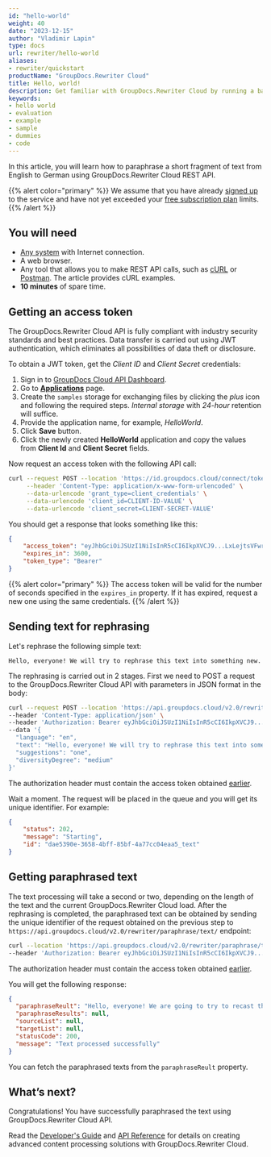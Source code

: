 ```yaml
---
id: "hello-world"
weight: 40
date: "2023-12-15"
author: "Vladimir Lapin"
type: docs
url: rewriter/hello-world
aliases:
- rewriter/quickstart
productName: "GroupDocs.Rewriter Cloud"
title: Hello, world!
description: Get familiar with GroupDocs.Rewriter Cloud by running a bare minimum example.
keywords:
- hello world
- evaluation
- example
- sample
- dummies
- code
---
```


In this article, you will learn how to paraphrase a short fragment of text from English to German using GroupDocs.Rewriter Cloud REST API.

{{% alert color="primary" %}} 
We assume that you have already [signed up](/rewriter/sign-up/) to the service and have not yet exceeded your [free subscription plan](/rewriter/subscription/) limits.
{{% /alert %}} 

## You will need

- [Any system](/rewriter/system-requirements/) with Internet connection.
- A web browser.
- Any tool that allows you to make REST API calls, such as [cURL](https://curl.se/) or [Postman](https://www.postman.com/). The article provides cURL examples.
- **10 minutes** of spare time.

## Getting an access token

The GroupDocs.Rewriter Cloud API is fully compliant with industry security standards and best practices. Data transfer is carried out using JWT authentication, which eliminates all possibilities of data theft or disclosure.

To obtain a JWT token, get the _Client ID_ and _Client Secret_ credentials:

1. Sign in to [GroupDocs Cloud API Dashboard](https://dashboard.groupdocs.cloud/).
2. Go to [**Applications**](https://dashboard.groupdocs.cloud/applications) page.
3. Create the `samples` storage for exchanging files by clicking the _plus_ icon and following the required steps. _Internal storage_ with _24-hour_ retention will suffice.
4. Provide the application name, for example, _HelloWorld_.
5. Click **Save** button.
6. Click the newly created **HelloWorld** application and copy the values from **Client Id** and **Client Secret** fields.

Now request an access token with the following API call:

```bash
curl --request POST --location 'https://id.groupdocs.cloud/connect/token' \
     --header 'Content-Type: application/x-www-form-urlencoded' \
     --data-urlencode 'grant_type=client_credentials' \
     --data-urlencode 'client_id=CLIENT-ID-VALUE' \
     --data-urlencode 'client_secret=CLIENT-SECRET-VALUE'
```

You should get a response that looks something like this:

```json
{
	"access_token": "eyJhbGciOiJSUzI1NiIsInR5cCI6IkpXVCJ9...LxLejtsVFwrZpHA",
	"expires_in": 3600,
	"token_type": "Bearer"
}
```

{{% alert color="primary" %}} 
The access token will be valid for the number of seconds specified in the `expires_in` property. If it has expired, request a new one using the same credentials.
{{% /alert %}} 

## Sending text for rephrasing

Let's rephrase the following simple text:

```
Hello, everyone! We will try to rephrase this text into something new.
```

The rephrasing is carried out in 2 stages. First we need to POST a request to the GroupDocs.Rewriter Cloud API with parameters in JSON format in the body:

```bash
curl --request POST --location 'https://api.groupdocs.cloud/v2.0/rewriter/paraphrase/text' \
--header 'Content-Type: application/json' \
--header 'Authorization: Bearer eyJhbGciOiJSUzI1NiIsInR5cCI6IkpXVCJ9...LxLejtsVFwrZpHA' \
--data '{
  "language": "en",
  "text": "Hello, everyone! We will try to rephrase this text into something new.",
  "suggestions": "one",
  "diversityDegree": "medium"
}'
```

The authorization header must contain the access token obtained [earlier](#getting-an-access-token).

Wait a moment. The request will be placed in the queue and you will get its unique identifier. For example:

```json
{
	"status": 202,
	"message": "Starting",
	"id": "dae5390e-3658-4bff-85bf-4a77cc04eaa5_text"
}
```

## Getting paraphrased text

The text processing will take a second or two, depending on the length of the text and the current GroupDocs.Rewriter Cloud load. After the rephrasing is completed, the paraphrased text can be obtained by sending the unique identifier of the request obtained on the previous step to `https://api.groupdocs.cloud/v2.0/rewriter/paraphrase/text/` endpoint:

```bash
curl --location 'https://api.groupdocs.cloud/v2.0/rewriter/paraphrase/text/dae5390e-3658-4bff-85bf-4a77cc04eaa5_text' \
--header 'Authorization: Bearer eyJhbGciOiJSUzI1NiIsInR5cCI6IkpXVCJ9...LxLejtsVFwrZpHA'
```

The authorization header must contain the access token obtained [earlier](#getting-an-access-token).

You will get the following response:

```json
{
  "paraphraseReult": "Hello, everyone! We are going to try to recast this text as something new.",
  "paraphraseResults": null,
  "sourceList": null,
  "targetList": null,
  "statusCode": 200,
  "message": "Text processed successfully"
}
```

You can fetch the paraphrased texts from the `paraphraseReult` property.

## What’s next?

Congratulations! You have successfully paraphrased the text using GroupDocs.Rewriter Cloud API.

Read the [Developer's Guide](/rewriter/developer-guide/) and [API Reference](https://api.groupdocs.cloud/v2.0/rewriter/swagger/index.html) for details on creating advanced content processing solutions with GroupDocs.Rewriter Cloud.

